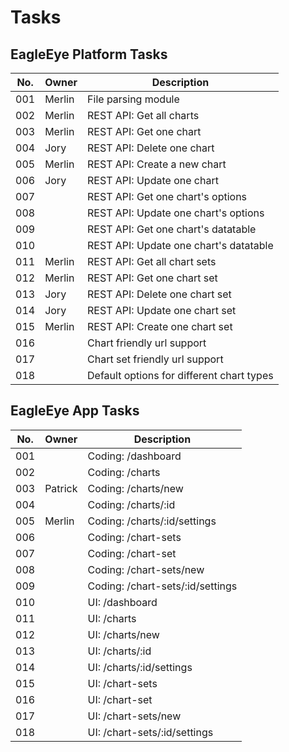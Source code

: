 # Tasks


## EagleEye Platform Tasks

| No. | Owner         | Description                                              |
| --- | ------------- | -------------------------------------------------------- |
| 001 | Merlin        | File parsing module                                      |
| 002 | Merlin        | REST API: Get all charts                                 |
| 003 | Merlin        | REST API: Get one chart                                  |
| 004 | Jory          | REST API: Delete one chart                               |
| 005 | Merlin        | REST API: Create a new chart                             |
| 006 | Jory          | REST API: Update one chart                               |
| 007 |               | REST API: Get one chart's options                        |
| 008 |               | REST API: Update one chart's options                     |
| 009 |               | REST API: Get one chart's datatable                      |
| 010 |               | REST API: Update one chart's datatable                   |
| 011 | Merlin        | REST API: Get all chart sets                             |
| 012 | Merlin        | REST API: Get one chart set                              |
| 013 | Jory          | REST API: Delete one chart set                           |
| 014 | Jory          | REST API: Update one chart set                           |
| 015 | Merlin        | REST API: Create one chart set                           |
| 016 |               | Chart friendly url support                               |
| 017 |               | Chart set friendly url support                           |
| 018 |               | Default options for different chart types                |


## EagleEye App Tasks

| No. | Owner         | Description                                              |
| --- | ------------- | -------------------------------------------------------- |
| 001 |               | Coding: /dashboard                                       |
| 002 |               | Coding: /charts                                          |
| 003 | Patrick       | Coding: /charts/new                                      |
| 004 |               | Coding: /charts/:id                                      |
| 005 | Merlin        | Coding: /charts/:id/settings                             |
| 006 |               | Coding: /chart-sets                                      |
| 007 |               | Coding: /chart-set                                       |
| 008 |               | Coding: /chart-sets/new                                  |
| 009 |               | Coding: /chart-sets/:id/settings                         |
| 010 |               | UI: /dashboard                                           |
| 011 |               | UI: /charts                                              |
| 012 |               | UI: /charts/new                                          |
| 013 |               | UI: /charts/:id                                          |
| 014 |               | UI: /charts/:id/settings                                 |
| 015 |               | UI: /chart-sets                                          |
| 016 |               | UI: /chart-set                                           |
| 017 |               | UI: /chart-sets/new                                      |
| 018 |               | UI: /chart-sets/:id/settings                             |
